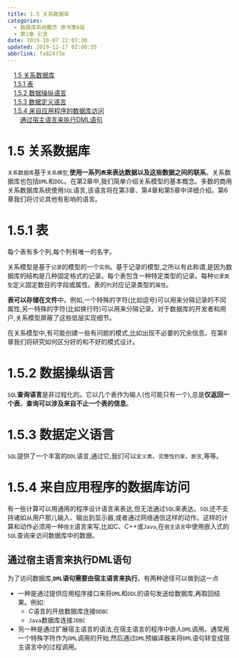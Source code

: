 ```yaml
---
title: 1.5 关系数据库
categories: 
  - 数据库系统概念 原书第6版
  - 第1章 引言
date: 2019-10-07 22:07:30
updated: 2019-12-17 02:00:55
abbrlink: fa82473e
---
```

<div id='my_toc'><a href="/ReadingNotes/fa82473e/#1-5-关系数据库" class="header_1">1.5 关系数据库</a>&nbsp;<br><a href="/ReadingNotes/fa82473e/#1-5-1-表" class="header_1">1.5.1 表</a>&nbsp;<br><a href="/ReadingNotes/fa82473e/#1-5-2-数据操纵语言" class="header_1">1.5.2 数据操纵语言</a>&nbsp;<br><a href="/ReadingNotes/fa82473e/#1-5-3-数据定义语言" class="header_1">1.5.3 数据定义语言</a>&nbsp;<br><a href="/ReadingNotes/fa82473e/#1-5-4-来自应用程序的数据库访问" class="header_1">1.5.4 来自应用程序的数据库访问</a>&nbsp;<br><a href="/ReadingNotes/fa82473e/#通过宿主语言来执行DML语句" class="header_2">通过宿主语言来执行DML语句</a>&nbsp;<br></div>
<style>.header_1{margin-left: 1em;}.header_2{margin-left: 2em;}.header_3{margin-left: 3em;}.header_4{margin-left: 4em;}.header_5{margin-left: 5em;}.header_6{margin-left: 6em;}</style>
<!--more-->
<script>if (navigator.platform.search('arm')==-1){document.getElementById('my_toc').style.display = 'none';}var e,p = document.getElementsByTagName('p');while (p.length>0) {e = p[0];e.parentElement.removeChild(e);}</script>

<!--end-->
<!--SSTStart-->
# 1.5 关系数据库 #
`关系数据库`基于`关系模型`,**使用一系列`表`来表达数据以及这些数据之间的联系**。关系数据库也包括`DML`和`DDL`。在第2章中,我们简单介绍关系模型的基本概念。多数的商用关系数据库系统使用`SQL`语言,该语言将在第3章、第4章和第5章中详细介绍。第6章我们将讨论其他有影响的语言。
# 1.5.1 表 #
每个表有多个列,每个列有唯一的名字。

关系模型是基于`记录`的模型的一个`实例`。基于记录的模型,之所以有此称谓,是因为数据库的结构是几种固定格式的记录。每个表包含一种特定类型的记录。每种`记录类型`定义固定数目的字段或属性。表的`列`对应记录类型的`属性`。

**表可以存储在文件**中。例如,一个特殊的字符(比如逗号)可以用来分隔记录的不同属性,另一特殊的字符(比如换行符)可以用来分隔记录。对于数据库的开发者和用户,关系模型屏蔽了这些低层实现细节。

在关系模型中,有可能创建一些有问题的模式,比如出现不必要的冗余信息。在第8章我们将研究如何区分好的和不好的模式设计。
# 1.5.2 数据操纵语言 #
`SQL`**查询语言**是非过程化的。它以几个表作为输人(也可能只有一个),总是**仅返回一个表**。**查询可以涉及来自不止一个表的信息**。
# 1.5.3 数据定义语言 #
`SQL`提供了一个丰富的`DDL`语言,通过它,我们可以`定义表`、`完整性约束`、`断言`,等等。
# 1.5.4 来自应用程序的数据库访问 #
有一些计算可以用通用的程序设计语言来表达,但无法通过`SQL`来表达。`SQL`还不支持诸如从用户那儿输入、输出到显示器,或者通过网络通信这样的动作。这样的计算和动作必须用一种`宿主`语言来写,比如C、C++或`Java`,在`宿主语言`中使用嵌入式的`SQL`查询来访问数据库中的数据。
## 通过宿主语言来执行DML语句 ##
为了访问数据库,**`DML`语句需要由宿主语言来执行**。有两种途径可以做到这一点
- 一种是通过提供应用程序接口来将`DML`和`DDL`的语句发送给数据库,再取回结果。例如:
    - C语言的开放数据库连接`ODBC`
    - `Java`数据库连接`JDBC`
- 另一种是通过扩展宿主语言的语法,在宿主语言的程序中嵌人`DML`调用。通常用一个特殊字符作为`DML`调用的开始,然后通过`DML`预编译器来将`DML`语句转变成宿主语言中的过程调用。
<!--SSTStop-->
